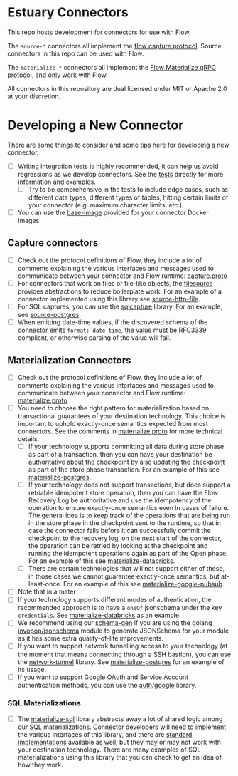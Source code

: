 # Estuary Connectors

This repo hosts development for connectors for use with Flow.

The `source-*` connectors all implement the [flow capture
protocol](https://github.com/estuary/flow/blob/master/go/protocols/capture/capture.proto). Source connectors in this repo can be used with Flow.

The `materialize-*` connectors all implement the [Flow Materialize gRPC protocol](https://github.com/estuary/flow/blob/master/go/protocols/materialize/materialize.proto), and only work with Flow.

All connectors in this repository are dual licensed under MIT or Apache 2.0 at your discretion.

# Developing a New Connector

There are some things to consider and some tips here for developing a new connector.

- [ ] Writing integration tests is highly recommended, it can help us avoid regressions as we develop connectors. See the [tests](https://github.com/estuary/connectors/tree/main/tests) directly for more information and examples.
  - [ ] Try to be comprehensive in the tests to include edge cases, such as different data types, different types of tables, hitting certain limits of your connector (e.g. maximum character limits, etc.)
- [ ] You can use the [base-image](https://github.com/estuary/connectors/tree/main/base-image) provided for your connector Docker images.

## Capture connectors
 
- [ ] Check out the protocol definitions of Flow, they include a lot of comments explaining the various interfaces and messages used to communicate between your connector and Flow runtime: [capture.proto](https://github.com/estuary/flow/blob/master/go/protocols/capture/capture.proto)
- [ ] For connectors that work on files or file-like objects, the [filesource](https://github.com/estuary/connectors/tree/main/filesource) provides abstractions to reduce boilerplate work. For an example of a connector implemented using this library see [source-http-file](https://github.com/estuary/connectors/tree/main/source-http-file).
- [ ] For SQL captures, you can use the [sqlcapture](https://github.com/estuary/connectors/tree/main/sqlcapture) library. For an example, see [source-postgres](https://github.com/estuary/connectors/tree/main/source-postgres).
- [ ] When emitting date-time values, if the discovered schema of the connector emits `format: date-time`, the value must be RFC3339 compliant, or otherwise parsing of the value will fail.

## Materialization Connectors

- [ ] Check out the protocol definitions of Flow, they include a lot of comments explaining the various interfaces and messages used to communicate between your connector and Flow runtime: [materialize.proto](https://github.com/estuary/flow/blob/master/go/protocols/materialize/materialize.proto)
- [ ] You need to choose the right pattern for materialization based on transactional guarantees of your destination technology. This choice is important to uphold exactly-once semantics expected from most connectors. See the comments in [materialize.proto](https://github.com/estuary/flow/blob/master/go/protocols/materialize/materialize.proto) for more technical details.
  - [ ] If your technology supports committing all data during store phase as part of a transaction, then you can have your destination be authoritative about the checkpoint by also updating the checkpoint as part of the store phase transaction. For an example of this see [materialize-postgres](https://github.com/estuary/connectors/tree/main/materialize-postgres).
  - [ ] If your technology does not support transactions, but does support a retriable idempotent store operation, then you can have the Flow Recovery Log be authoritative and use the idempotency of the operation to ensure exactly-once semantics even in cases of failure. The general idea is to keep track of the operations that are being run in the store phase in the checkpoint sent to the runtime, so that in case the connector fails before it can successfully commit the checkpoint to the recovery log, on the next start of the connector, the operation can be retried by looking at the checkpoint and running the idempotent operations again as part of the Open phase. For an example of this see [materialize-databricks](https://github.com/estuary/connectors/tree/main/materialize-databricks).
  - [ ] There are certain technologies that will not support either of these, in those cases we cannot guarantee exactly-once semantics, but at-least-once. For an example of this see [materialize-google-pubsub](https://github.com/estuary/connectors/tree/main/materialize-google-pubsub).
- [ ] Note that in a mater
- [ ] If your technology supports different modes of authentication, the recommended approach is to have a `oneOf` jsonschema under the key `credentials`. See [materialize-databricks](https://github.com/estuary/connectors/blob/main/materialize-databricks/.snapshots/TestSpecification) as an example.
- [ ] We recommend using our [schema-gen](https://github.com/estuary/connectors/tree/main/go/schema-gen) if you are using the golang [invopop/jsonschema](https://github.com/invopop/jsonschema) module to generate JSONSchema for your module as it has some extra quality-of-life improvements.
- [ ] If you want to support network tunnelling access to your technology (at the moment that means connecting through a SSH bastion), you can use the [network-tunnel](https://github.com/estuary/connectors/tree/main/go/network-tunnel) library. See [materialize-postgres](https://github.com/estuary/connectors/tree/main/materialize-postgres) for an example of its usage.
- [ ] If you want to support Google OAuth and Service Account authentication methods, you can use the [auth/google](https://github.com/estuary/connectors/tree/main/go/auth/google) library.

### SQL Materializations

- [ ] The [materialize-sql](https://github.com/estuary/connectors/tree/main/materialize-sql) library abstracts away a lot of shared logic among our SQL materializations. Connector developers will need to implement the various interfaces of this library, and there are [standard implementations](https://github.com/estuary/connectors/blob/main/materialize-sql/std_sql.go) available as well, but they may or may not work with your destination technology. There are many examples of SQL materializations using this library that you can check to get an idea of how they work.

